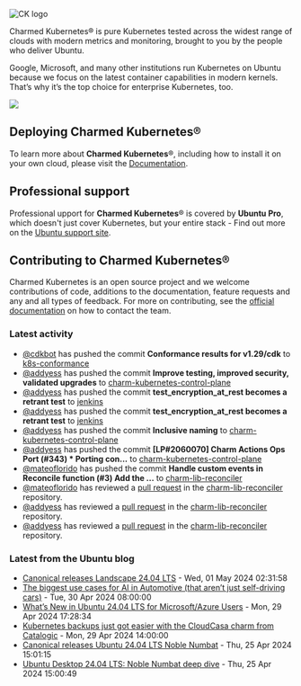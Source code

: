 ![CK logo](https://assets.ubuntu.com/v1/451d4cf4-Charmed+Kubernetes_RGB_onWhite_2022.svg)

Charmed Kubernetes® is pure Kubernetes tested across the widest range of clouds with modern metrics and monitoring, brought to you by the people who deliver Ubuntu.

Google, Microsoft, and many other institutions run Kubernetes on Ubuntu because we focus on the latest container capabilities in modern kernels. That’s why it’s the top choice for enterprise Kubernetes, too.

![](https://assets.ubuntu.com/v1/843c77b6-juju-at-a-glace.svg)

## Deploying Charmed Kubernetes®

To learn more about **Charmed Kubernetes**®, including how to install it on your own cloud, please visit the [Documentation][docs].

## Professional support

Professional upport for **Charmed Kubernetes**® is covered by **Ubuntu Pro**, which doesn't just cover Kubernetes, but your entire stack - Find out more on the [Ubuntu support site](https://ubuntu.com/support).

## Contributing to Charmed Kubernetes®

Charmed Kubernetes is an open source project and we welcome contributions of code, additions to the documentation, feature requests and any and all types of feedback. For more on contributing, see the [official documentation][get-in-touch] on how to contact the team.

<!-- LINKS -->
[docs]: https://ubuntu.com/kubernetes/docs
[get-in-touch]: https://ubuntu.com/kubernetes/docs/get-in-touch

### Latest activity

<!-- activity starts -->
 - [@cdkbot](https://github.com/cdkbot) has pushed the commit **Conformance results for v1.29/cdk** to [k8s-conformance](https://github.com/charmed-kubernetes/k8s-conformance)
 - [@addyess](https://github.com/addyess) has pushed the commit **Improve testing, improved security, validated upgrades** to [charm-kubernetes-control-plane](https://github.com/charmed-kubernetes/charm-kubernetes-control-plane)
 - [@addyess](https://github.com/addyess) has pushed the commit **test_encryption_at_rest becomes a retrant test** to [jenkins](https://github.com/charmed-kubernetes/jenkins)
 - [@addyess](https://github.com/addyess) has pushed the commit **test_encryption_at_rest becomes a retrant test** to [jenkins](https://github.com/charmed-kubernetes/jenkins)
 - [@addyess](https://github.com/addyess) has pushed the commit **Inclusive naming** to [charm-kubernetes-control-plane](https://github.com/charmed-kubernetes/charm-kubernetes-control-plane)
 - [@addyess](https://github.com/addyess) has pushed the commit **[LP#2060070] Charm Actions Ops Port (#343)  * Porting con...** to [charm-kubernetes-control-plane](https://github.com/charmed-kubernetes/charm-kubernetes-control-plane)
 - [@mateoflorido](https://github.com/mateoflorido) has pushed the commit **Handle custom events in Reconcile function (#3)  Add the ...** to [charm-lib-reconciler](https://github.com/charmed-kubernetes/charm-lib-reconciler)
 - [@mateoflorido](https://github.com/mateoflorido) has reviewed a [pull request](https://github.com/charmed-kubernetes/charm-lib-reconciler/pull/3) in the [charm-lib-reconciler](https://github.com/charmed-kubernetes/charm-lib-reconciler) repository.
 - [@addyess](https://github.com/addyess) has reviewed a [pull request](https://github.com/charmed-kubernetes/charm-lib-reconciler/pull/3) in the [charm-lib-reconciler](https://github.com/charmed-kubernetes/charm-lib-reconciler) repository.
 - [@addyess](https://github.com/addyess) has reviewed a [pull request](https://github.com/charmed-kubernetes/charm-lib-reconciler/pull/3) in the [charm-lib-reconciler](https://github.com/charmed-kubernetes/charm-lib-reconciler) repository.
<!-- activity ends -->

<!-- roadmap starts -->

<!-- roadmap ends -->

### Latest from the Ubuntu blog

<!-- blog starts -->
* [Canonical releases Landscape 24.04 LTS](https://ubuntu.com//blog/canonical-releases-landscape-24-04-lts) - Wed, 01 May 2024 02:31:58 
* [The biggest use cases for AI in Automotive (that aren&#8217;t just self-driving cars)](https://ubuntu.com//blog/the-biggest-use-cases-for-ai-in-automotive-that-arent-just-self-driving-cars) - Tue, 30 Apr 2024 08:00:00 
* [What’s New in Ubuntu 24.04 LTS for Microsoft/Azure Users](https://ubuntu.com//blog/ubuntu-24-04-lts-azure-optimized) - Mon, 29 Apr 2024 17:28:34 
* [Kubernetes backups just got easier with the CloudCasa charm from Catalogic](https://ubuntu.com//blog/easier-k8s-backups-with-charmed-cloudcasa) - Mon, 29 Apr 2024 14:00:00 
* [Canonical releases Ubuntu 24.04 LTS Noble Numbat](https://ubuntu.com//blog/canonical-releases-ubuntu-24-04-noble-numbat) - Thu, 25 Apr 2024 15:01:15 
* [Ubuntu Desktop 24.04 LTS: Noble Numbat deep dive](https://ubuntu.com//blog/ubuntu-desktop-24-04-noble-numbat-deep-dive) - Thu, 25 Apr 2024 15:00:49 
<!-- blog ends -->
